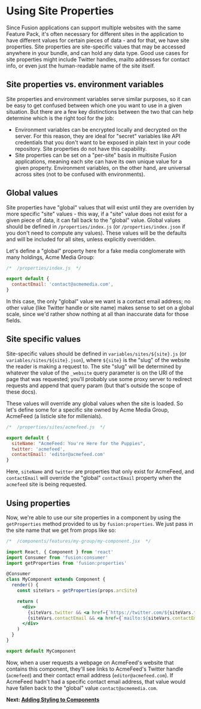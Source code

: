 # Using Site Properties

Since Fusion applications can support multiple websites with the same Feature Pack, it's often necessary for different sites in the application to have different values for certain pieces of data - and for that, we have site properties. Site properties are site-specific values that may be accessed anywhere in your bundle, and can hold any data type. Good use cases for site properties might include Twitter handles, mailto addresses for contact info, or even just the human-readable name of the site itself.

## Site properties vs. environment variables

Site properties and environment variables serve similar purposes, so it can be easy to get confused between which one you want to use in a given situation. But there are a few key distinctions between the two that can help determine which is the right tool for the job:

- Environment variables can be encrypted locally and decrypted on the server. For this reason, they are ideal for "secret" variables like API credentials that you don't want to be exposed in plain text in your code repository. Site properties do not have this capability.
- Site properties can be set on a "per-site" basis in multisite Fusion applications, meaning each site can have its own unique value for a given property. Environment variables, on the other hand, are universal across sites (not to be confused with environments).

## Global values

Site properties have "global" values that will exist until they are overriden by more specific "site" values - this way, if a "site" value does not exist for a given piece of data, it can fall back to the "global" value. Global values should be defined in `/properties/index.js` (or `/properties/index.json` if you don't need to compute any values). These values will be the defaults and will be included for all sites, unless explicitly overridden.

Let's define a "global" property here for a fake media conglomerate with many holdings, Acme Media Group:

```js
/*  /properties/index.js  */

export default {
  contactEmail: 'contact@acmemedia.com',
}
```
In this case, the only "global" value we want is a contact email address; no other value (like Twitter handle or site name) makes sense to set on a global scale, since we'd rather
show nothing at all than inaccurate data for those fields.

## Site specific values

Site-specific values should be defined in `variables/sites/${site}.js` (or `variables/sites/${site}.json`), where `${site}` is the "slug" of the website the reader is making a request to. The site "slug" will be determined by whatever the value of the `_website` query parameter is on the URI of the page that was requested; you'll probably use some proxy server to redirect requests and append that query param (but that's outside the scope of these docs).

These values will override any global values when the site is loaded. So let's define some for a specific site owned by Acme Media Group, AcmeFeed (a listicle site for millenials).

```js
/*  /properties/sites/acmefeed.js  */

export default {
  siteName: "AcmeFeed: You're Here for the Puppies",
  twitter: 'acmefeed',
  contactEmail: 'editor@acmefeed.com'
}
```
Here, `siteName` and `twitter` are properties that only exist for AcmeFeed, and `contactEmail` will override the "global" `contactEmail` property when the `acmefeed` site is being requested.

## Using properties

Now, we're able to use our site properties in a component by using the `getProperties` method provided to us by `fusion:properties`. We just pass in the site name that we get from props like so:

```jsx
/*  /components/features/my-group/my-component.jsx  */

import React, { Component } from 'react'
import Consumer from 'fusion:consumer'
import getProperties from 'fusion:properties'

@Consumer
class MyComponent extends Component {
  render() {
    const siteVars = getProperties(props.arcSite)

    return (
      <div>
        {siteVars.twitter && <a href={`https://twitter.com/${siteVars.twitter}`}>Twitter</a>}
        {siteVars.contactEmail && <a href={`mailto:${siteVars.contactEmail}`}>Contact</a>}
      </div>
    )
  }
}

export default MyComponent
```

Now, when a user requests a webpage on AcmeFeed's website that contains this component, they'll see links to AcmeFeed's Twitter handle (`acmefeed`) and their contact email address (`editor@acmefeed.com`). If AcmeFeed hadn't had a specific contact email address, that value would have fallen back to the "global" value `contact@acmemedia.com`.


**Next: [Adding Styling to Components](./adding-styling.md)**

